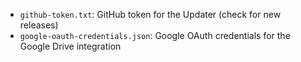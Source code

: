 - `github-token.txt`: GitHub token for the Updater (check for new releases)
- `google-oauth-credentials.json`: Google OAuth credentials for the Google Drive integration
